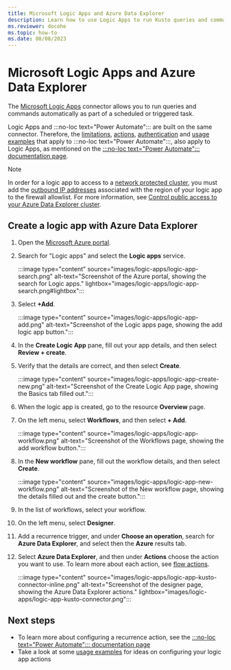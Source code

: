 ```yaml
---
title: Microsoft Logic Apps and Azure Data Explorer
description: Learn how to use Logic Apps to run Kusto queries and commands automatically and schedule them.
ms.reviewer: docohe
ms.topic: how-to
ms.date: 08/08/2023
---
```


# Microsoft Logic Apps and Azure Data Explorer

The [Microsoft Logic Apps](/azure/logic-apps/logic-apps-what-are-logic-apps) connector allows you to run queries and commands automatically as part of a scheduled or triggered task.

Logic Apps and :::no-loc text="Power Automate"::: are built on the same connector. Therefore, the [limitations](../../flow.md#limitations), [actions](../../flow.md#flow-actions), [authentication](../../flow.md#authentication) and [usage examples](../../flow-usage.md) that apply to :::no-loc text="Power Automate":::, also apply to Logic Apps, as mentioned on the [:::no-loc text="Power Automate"::: documentation page](../../flow.md).

> [!NOTE]
> In order for a logic app to access to a [network protected cluster](../../security-network-private-endpoint.md), you must add the [outbound IP addresses](/connectors/common/outbound-ip-addresses#azure-logic-apps) associated with the region of your logic app to the firewall allowlist. For more information, see [Control public access to your Azure Data Explorer cluster](../../security-network-restrict-public-access.md).

## Create a logic app with Azure Data Explorer

1. Open the [Microsoft Azure portal](https://ms.portal.azure.com/).
1. Search for "Logic apps" and select the **Logic apps** service.

    :::image type="content" source="images/logic-apps/logic-app-search.png" alt-text="Screenshot of the Azure portal, showing the search for Logic apps." lightbox="images/logic-apps/logic-app-search.png#lightbox":::

1. Select **+Add**.

    :::image type="content" source="images/logic-apps/logic-app-add.png" alt-text="Screenshot of the Logic apps page, showing the add logic app button.":::

1. In the **Create Logic App** pane, fill out your app details, and then select **Review + create**.
1. Verify that the details are correct, and then select **Create**.

    :::image type="content" source="images/logic-apps/logic-app-create-new.png" alt-text="Screenshot of the Create Logic App page, showing the Basics tab filled out.":::

1. When the logic app is created, go to the resource **Overview** page.
1. On the left menu, select **Workflows**, and then select **+ Add**.

    :::image type="content" source="images/logic-apps/logic-app-workflow.png" alt-text="Screenshot of the Workflows page, showing the add workflow button.":::

1. In the **New workflow** pane, fill out the workflow details, and then select **Create**.

    :::image type="content" source="images/logic-apps/logic-app-new-workflow.png" alt-text="Screenshot of the New workflow page, showing the details filled out and the create button.":::

1. In the list of workflows, select your workflow.
1. On the left menu, select **Designer**.
1. Add a recurrence trigger, and under **Choose an operation**, search for **Azure Data Explorer**, and select then the **Azure** results tab.
1. Select **Azure Data Explorer**, and then under **Actions** choose the action you want to use. To learn more about each action, see [flow actions](../../flow.md#flow-actions).

    :::image type="content" source="images/logic-apps/logic-app-kusto-connector-inline.png" alt-text="Screenshot of the designer page, showing the Azure Data Explorer actions." lightbox="images/logic-apps/logic-app-kusto-connector.png":::

## Next steps

* To learn more about configuring a recurrence action, see the [:::no-loc text="Power Automate"::: documentation page](../../flow.md)
* Take a look at some [usage examples](../../flow-usage.md) for ideas on configuring your logic app actions
